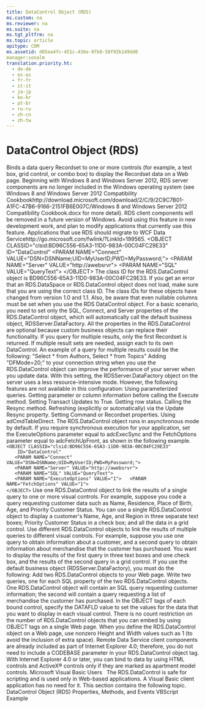 ```yaml
---
title: DataControl Object (RDS)
ms.custom: na
ms.reviewer: na
ms.suite: na
ms.tgt_pltfrm: na
ms.topic: article
apitype: COM
ms.assetid: d85ea4fc-451c-436e-97b8-58f92b149dd0
manager:sonalm
translation.priority.ht: 
  - de-de
  - es-es
  - fr-fr
  - it-it
  - ja-jp
  - ko-kr
  - pt-br
  - ru-ru
  - zh-cn
  - zh-tw
---
```

# DataControl Object (RDS)
<?xml version="1.0" encoding="utf-8"?>
<developerReferenceWithSyntaxDocument xmlns="http://ddue.schemas.microsoft.com/authoring/2003/5" xmlns:xlink="http://www.w3.org/1999/xlink" xmlns:xsi="http://www.w3.org/2001/XMLSchema-instance" xsi:schemaLocation="http://ddue.schemas.microsoft.com/authoring/2003/5 http://dduestorage.blob.core.windows.net/ddueschema/developer.xsd">
  <introduction>
    <para>Binds a data query <legacyLink xlink:href="ede1415f-c3df-4cc5-a05b-2576b2b84b60">Recordset</legacyLink> to one or more controls (for example, a text box, grid control, or combo box) to display the <legacyBold>Recordset</legacyBold> data on a Web page.</para>
    <alert class="important">
      <para>Beginning with Windows 8 and Windows Server 2012, RDS server components are no longer included in the Windows operating system (see Windows 8 and <externalLink><linkText>Windows Server 2012 Compatibility Cookbook</linkText><linkUri>http://download.microsoft.com/download/2/C/9/2C9C7B01-A1FC-47B6-9166-2151FB6E007C/Windows 8 and Windows Server 2012 Compatibility Cookbook.docx</linkUri></externalLink> for more detail). RDS client components will be removed in a future version of Windows. Avoid using this feature in new development work, and plan to modify applications that currently use this feature. Applications that use RDS should migrate to <externalLink><linkText>WCF Data Service</linkText><linkUri>http://go.microsoft.com/fwlink/?LinkId=199565</linkUri></externalLink>.</para>
    </alert>
  </introduction>
  <syntaxSection>
    <legacySyntax>
&lt;OBJECT CLASSID="clsid:BD96C556-65A3-11D0-983A-00C04FC29E33" ID="DataControl"
   &lt;PARAM NAME="Connect" VALUE="DSN=DSNName;UID=MyUserID;PWD=MyPassword;"&gt;
   &lt;PARAM NAME="Server" VALUE="http://awebsrvr"&gt;
   &lt;PARAM NAME="SQL" VALUE="QueryText"&gt;
&lt;/OBJECT&gt;</legacySyntax>
  </syntaxSection>
  <languageReferenceRemarks>
    <content>
      <para>The class ID for the <legacyBold>RDS.DataControl</legacyBold> object is BD96C556-65A3-11D0-983A-00C04FC29E33.</para>
      <alert class="note">
        <para>If you get an error that an <legacyLink xlink:href="9194bffa-5bdf-4dff-af86-f7158c23bfa7">RDS.DataSpace</legacyLink> or <legacyBold>RDS.DataControl</legacyBold> object does not load, make sure that you are using the correct class ID. The class IDs for these objects have changed from version 1.0 and 1.1. Also, be aware that even nullable columns must be set when you use the <legacyBold>RDS DataControl</legacyBold> object.</para>
      </alert>
      <para>For a basic scenario, you need to set only the <legacyBold>SQL</legacyBold>, <legacyBold>Connect</legacyBold>, and <legacyBold>Server</legacyBold> properties of the <legacyBold>RDS.DataControl</legacyBold> object, which will automatically call the default business object, <legacyLink xlink:href="e75240c2-b749-471e-b6ea-98cae232efbe">RDSServer.DataFactory</legacyLink>.</para>
      <para>All the properties in the <legacyBold>RDS.DataControl</legacyBold> are optional because custom business objects can replace their functionality.</para>
      <alert class="note">
        <para>If you query for multiple results, only the first <legacyLink xlink:href="ede1415f-c3df-4cc5-a05b-2576b2b84b60">Recordset</legacyLink> is returned. If multiple result sets are needed, assign each to its own <legacyBold>DataControl</legacyBold>. An example of a query for multiple results could be the following: <codeInline>"Select * from Authors, Select * from Topics"</codeInline></para>
      </alert>
      <para>Adding "DFMode=20;" to your connection string when you use the <legacyBold>RDS.DataControl</legacyBold> object can improve the performance of your server when you update data. With this setting, the <legacyBold>RDSServer.DataFactory</legacyBold> object on the server uses a less resource-intensive mode. However, the following features are not available in this configuration:  </para>
      <list class="bullet">
        <listItem>
          <para>Using parameterized queries.</para>
        </listItem>
        <listItem>
          <para>Getting parameter or column information before calling the <legacyBold>Execute</legacyBold> method.</para>
        </listItem>
        <listItem>
          <para>Setting <legacyBold>Transact Updates</legacyBold> to <legacyBold>True</legacyBold>.</para>
        </listItem>
        <listItem>
          <para>Getting row status.</para>
        </listItem>
        <listItem>
          <para>Calling the <legacyLink xlink:href="73b355d4-a4c0-434b-bfc4-039b1c76b32e">Resync</legacyLink> method.</para>
        </listItem>
        <listItem>
          <para>Refreshing (explicitly or automatically) via the <legacyLink xlink:href="8a3bb608-66d7-4128-a3ef-84cb0556de0d">Update Resync</legacyLink> property.</para>
        </listItem>
        <listItem>
          <para>Setting <legacyBold>Command</legacyBold> or <legacyLink xlink:href="a29e3fb9-306d-497a-9a59-1856a914e5e9">Recordset</legacyLink> properties.</para>
        </listItem>
        <listItem>
          <para>Using <legacyBold>adCmdTableDirect</legacyBold>.</para>
        </listItem>
      </list>
      <para>The <legacyBold>RDS.DataControl</legacyBold> object runs in asynchronous mode by default. If you require synchronous execution for your application, set the <legacyLink xlink:href="62a4fd88-afc3-4f1f-b978-40710a30c4e9">ExecuteOptions</legacyLink> parameter equal to <legacyBold>adcExecSync</legacyBold> and the <legacyLink xlink:href="7b2e254a-9354-4541-bc98-bb185276388f">FetchOptions</legacyLink> parameter equal to <legacyBold>adcFetchUpFront</legacyBold>, as shown in the following example.</para>
      <code>&lt;OBJECT CLASSID="clsid:BD96C556-65A3-11D0-983A-00C04FC29E33" 
    ID="DataControl"
   &lt;PARAM NAME="Connect" VALUE="DSN=DSNName;UID=MyUserID;PWD=MyPassword;"&gt;
   &lt;PARAM NAME="Server" VALUE="http://awebsrvr"&gt;
   &lt;PARAM NAME="SQL" VALUE="QueryText"&gt;
<codeFeaturedElement>   &lt;PARAM NAME="ExecuteOptions" VALUE="1"&gt;   &lt;PARAM NAME="FetchOptions" VALUE="1"&gt;</codeFeaturedElement>
&lt;/OBJECT&gt;</code>
      <para>Use one <legacyBold>RDS.DataControl</legacyBold> object to link the results of a single query to one or more visual controls. For example, suppose you code a query requesting customer data such as Name, Residence, Place of Birth, Age, and Priority Customer Status. You can use a single <legacyBold>RDS.DataControl</legacyBold> object to display a customer's Name, Age, and Region in three separate text boxes; Priority Customer Status in a check box; and all the data in a grid control.</para>
      <para>Use different <legacyBold>RDS.DataControl</legacyBold> objects to link the results of multiple queries to different visual controls. For example, suppose you use one query to obtain information about a customer, and a second query to obtain information about merchandise that the customer has purchased. You want to display the results of the first query in three text boxes and one check box, and the results of the second query in a grid control. If you use the default business object (<legacyBold>RDSServer.DataFactory</legacyBold>), you must do the following:  </para>
      <list class="bullet">
        <listItem>
          <para>Add two <legacyBold>RDS.DataControl</legacyBold> objects to your Web page.</para>
        </listItem>
        <listItem>
          <para>Write two queries, one for each <legacyBold>SQL</legacyBold> property of the two <legacyBold>RDS.DataControl</legacyBold> objects. One <legacyBold>RDS.DataControl </legacyBold>object will contain an SQL query requesting customer information; the second will contain a query requesting a list of merchandise the customer has purchased.</para>
        </listItem>
        <listItem>
          <para>In the OBJECT tags of each bound control, specify the DATAFLD value to set the values for the data that you want to display in each visual control.</para>
        </listItem>
      </list>
      <para>There is no count restriction on the number of <legacyBold>RDS.DataControl</legacyBold> objects that you can embed by using OBJECT tags on a single Web page.</para>
      <para>When you define the <legacyBold>RDS.DataControl</legacyBold> object on a Web page, use nonzero <legacyBold>Height</legacyBold> and <legacyBold>Width</legacyBold> values such as 1 (to avoid the inclusion of extra space).</para>
      <para>Remote Data Service client components are already included as part of Internet Explorer 4.0; therefore, you do not need to include a CODEBASE parameter in your <legacyBold>RDS.DataControl</legacyBold> object tag.</para>
      <para>With Internet Explorer 4.0 or later, you can bind to data by using HTML controls and ActiveX® controls only if they are marked as apartment model controls.</para>
      <alert class="note">
        <para>  <legacyBold>Microsoft Visual Basic Users</legacyBold>   The <legacyBold>RDS.DataControl</legacyBold> is safe for scripting and is used only in Web-based applications. A Visual Basic client application has no need for it.</para>
      </alert>
      <para>This section contains the following topic.  </para>
      <list class="bullet">
        <listItem>
          <para>
            <legacyLink xlink:href="9a8f9b0c-8452-4e95-a561-cfc4b7165c5e">DataControl Object (RDS) Properties, Methods, and Events</legacyLink>           </para>
        </listItem>
      </list>
    </content>
  </languageReferenceRemarks>
  <relatedTopics>
<link xlink:href="4f306a51-d5a4-4785-b426-487639cda164">VBScript Example</link>
</relatedTopics>
</developerReferenceWithSyntaxDocument>